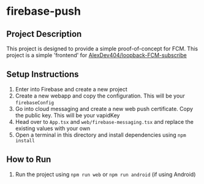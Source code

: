 # firebase-push

## Project Description

This project is designed to provide a simple proof-of-concept for FCM.
This project is a simple 'frontend' for [AlexDev404/loopback-FCM-subscribe](https://github.com/AlexDev404/loopback-FCM-subscribe)

## Setup Instructions

1. Enter into Firebase and create a new project
2. Create a new webapp and copy the configuration. This will be your `firebaseConfig`
3. Go into cloud messaging and create a new web push certificate. Copy the public key. This will be your vapidKey
4. Head over to `App.tsx` and `web/firebase-messaging.tsx` and replace the existing values with your own
5. Open a terminal in this directory and install dependencies using  `npm install`

## How to Run

1. Run the project using `npm run web` or `npm run android` (if using Android)

